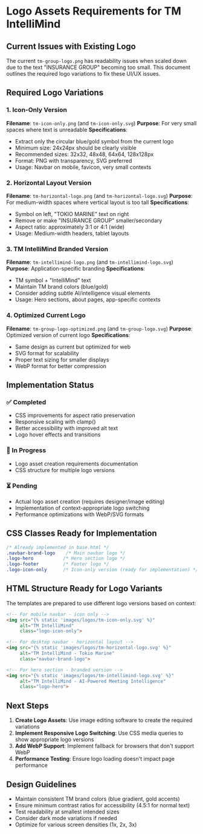 # Logo Assets Requirements for TM IntelliMind

## Current Issues with Existing Logo
The current `tm-group-logo.png` has readability issues when scaled down due to the text "INSURANCE GROUP" becoming too small. This document outlines the required logo variations to fix these UI/UX issues.

## Required Logo Variations

### 1. Icon-Only Version
**Filename**: `tm-icon-only.png` (and `tm-icon-only.svg`)
**Purpose**: For very small spaces where text is unreadable
**Specifications**:
- Extract only the circular blue/gold symbol from the current logo
- Minimum size: 24x24px should be clearly visible
- Recommended sizes: 32x32, 48x48, 64x64, 128x128px
- Format: PNG with transparency, SVG preferred
- Usage: Navbar on mobile, favicon, very small contexts

### 2. Horizontal Layout Version
**Filename**: `tm-horizontal-logo.png` (and `tm-horizontal-logo.svg`)
**Purpose**: For medium-width spaces where vertical layout is too tall
**Specifications**:
- Symbol on left, "TOKIO MARINE" text on right
- Remove or make "INSURANCE GROUP" smaller/secondary
- Aspect ratio: approximately 3:1 or 4:1 (wide)
- Usage: Medium-width headers, tablet layouts

### 3. TM IntelliMind Branded Version
**Filename**: `tm-intellimind-logo.png` (and `tm-intellimind-logo.svg`)
**Purpose**: Application-specific branding
**Specifications**:
- TM symbol + "IntelliMind" text
- Maintain TM brand colors (blue/gold)
- Consider adding subtle AI/intelligence visual elements
- Usage: Hero sections, about pages, app-specific contexts

### 4. Optimized Current Logo
**Filename**: `tm-group-logo-optimized.png` (and `tm-group-logo.svg`)
**Purpose**: Optimized version of current logo
**Specifications**:
- Same design as current but optimized for web
- SVG format for scalability
- Proper text sizing for smaller displays
- WebP format for better compression

## Implementation Status

### ✅ Completed
- CSS improvements for aspect ratio preservation
- Responsive scaling with clamp()
- Better accessibility with improved alt text
- Logo hover effects and transitions

### 🔄 In Progress
- Logo asset creation requirements documentation
- CSS structure for multiple logo versions

### ⏳ Pending
- Actual logo asset creation (requires designer/image editing)
- Implementation of context-appropriate logo switching
- Performance optimizations with WebP/SVG formats

## CSS Classes Ready for Implementation

```css
/* Already implemented in base.html */
.navbar-brand-logo    /* Main navbar logo */
.logo-hero           /* Hero section logo */
.logo-footer         /* Footer logo */
.logo-icon-only      /* Icon-only version (ready for implementation) */
```

## HTML Structure Ready for Logo Variants

The templates are prepared to use different logo versions based on context:

```html
<!-- For mobile navbar - icon only -->
<img src="{% static 'images/logos/tm-icon-only.svg' %}" 
     alt="TM IntelliMind" 
     class="logo-icon-only">

<!-- For desktop navbar - horizontal layout -->
<img src="{% static 'images/logos/tm-horizontal-logo.svg' %}" 
     alt="TM IntelliMind - Tokio Marine" 
     class="navbar-brand-logo">

<!-- For hero section - branded version -->
<img src="{% static 'images/logos/tm-intellimind-logo.svg' %}" 
     alt="TM IntelliMind - AI-Powered Meeting Intelligence" 
     class="logo-hero">
```

## Next Steps

1. **Create Logo Assets**: Use image editing software to create the required variations
2. **Implement Responsive Logo Switching**: Use CSS media queries to show appropriate logo versions
3. **Add WebP Support**: Implement fallback for browsers that don't support WebP
4. **Performance Testing**: Ensure logo loading doesn't impact page performance

## Design Guidelines

- Maintain consistent TM brand colors (blue gradient, gold accents)
- Ensure minimum contrast ratios for accessibility (4.5:1 for normal text)
- Test readability at smallest intended sizes
- Consider dark mode variations if needed
- Optimize for various screen densities (1x, 2x, 3x)